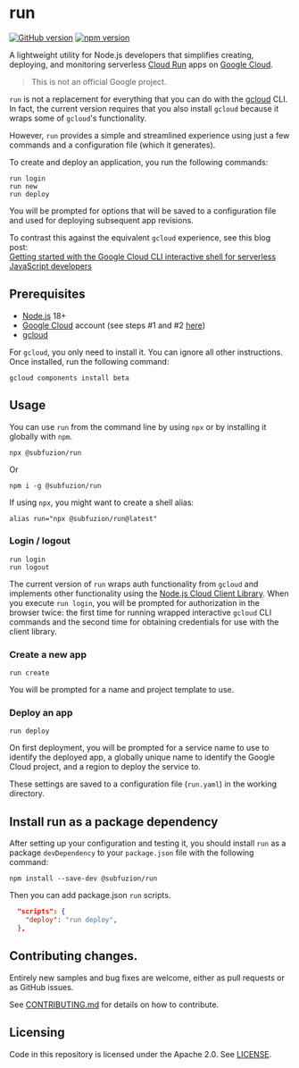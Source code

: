 # run

[![GitHub version](https://badge.fury.io/gh/subfuzion%2Frun.svg)](https://badge.fury.io/gh/subfuzion%2Frun)
[![npm version](https://badge.fury.io/js/@subfuzion%2Frun.svg)](https://badge.fury.io/js/@subfuzion%2Frun)

A lightweight utility for Node.js developers that simplifies creating,
deploying, and monitoring serverless [Cloud Run] apps on [Google Cloud].

> This is not an official Google project.

`run` is not a replacement for everything that you can do with the [gcloud] CLI.
In fact, the current version requires that you also install `gcloud` because it
wraps some of `gcloud`'s functionality.

However, `run` provides a simple and streamlined experience using just a few
commands and a configuration file (which it generates).

To create and deploy an application, you run the following commands:

```text
run login
run new
run deploy
```

You will be prompted for options that will be saved to a configuration file and
used for deploying subsequent app revisions.

To contrast this against the equivalent `gcloud` experience, see this blog
post:<br>
[Getting started with the Google Cloud CLI interactive shell for serverless JavaScript developers](https://dev.to/subfuzion/getting-started-with-the-google-cloud-cli-interactive-shell-for-serverless-developers-45l)


## Prerequisites

- [Node.js] 18+
- [Google Cloud] account (see steps #1 and #2 [here](https://dev.to/subfuzion/getting-started-with-the-google-cloud-cli-interactive-shell-for-serverless-developers-45l#stuff-you-need-to-do-once))
- [gcloud]

For `gcloud`, you only need to install it. You can ignore all other
instructions. Once installed, run the following command:

```text
gcloud components install beta
```

## Usage

You can use `run` from the command line by using `npx` or by installing it
globally with `npm`.

```text
npx @subfuzion/run
```

Or

```text
npm i -g @subfuzion/run
```

If using `npx`, you might want to create a shell alias:

```text
alias run="npx @subfuzion/run@latest"
```

### Login / logout

```text
run login
run logout
```

The current version of `run` wraps auth functionality from `gcloud` and
implements other functionality using the [Node.js Cloud Client Library]. When
you execute `run login`, you will be prompted for authorization in the browser
twice: the first time for running wrapped interactive `gcloud` CLI commands and
the second time for obtaining credentials for use with the client library.

### Create a new app

```text
run create
```

You will be prompted for a name and project template to use.


### Deploy an app

```text
run deploy
```

On first deployment, you will be prompted for a service name to use to identify
the deployed app, a globally unique name to identify the Google Cloud project,
and a region to deploy the service to.

These settings are saved to a configuration file (`run.yaml`) in the working
directory.


## Install run as a package dependency


After setting up your configuration and testing it, you should install `run` as
a package `devDependency` to your `package.json` file with the following
command:

```text
npm install --save-dev @subfuzion/run
```

Then you can add package.json `run` scripts.

```json
  "scripts": {
    "deploy": "run deploy",
  },
```

## Contributing changes.

Entirely new samples and bug fixes are welcome, either as pull requests or as
GitHub issues.

See [CONTRIBUTING.md](CONTRIBUTING.md) for details on how to contribute.

## Licensing

Code in this repository is licensed under the Apache 2.0. See [LICENSE](LICENSE).


<!-- reference links -->

[Cloud Functions]: https://cloud.google.com/functions
[Cloud Run]: https://cloud.google.com/run
[Clu]: https://tron.fandom.com/wiki/Clu
[Google Cloud]: https://cloud.google.com/
[console]: https://console.cloud.google.com
[gcloud]: https://cloud.google.com/cli
[Getting started with the Google Cloud CLI interactive shell for serverless JavaScript developers]:
https://dev.to/subfuzion/getting-started-with-the-google-cloud-cli-interactive-shell-for-serverless-developers-45l
[Node.js]: https://nodejs.org/en/
[Node.js Cloud Client Library]: https://cloud.google.com/nodejs/docs/reference
